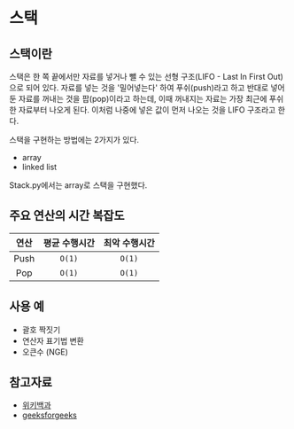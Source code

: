 # 스택

## 스택이란
스택은 한 쪽 끝에서만 자료를 넣거나 뺄 수 있는 선형 구조(LIFO - Last In First Out)으로 되어 있다. 자료를 넣는 것을 '밀어넣는다' 하여 푸쉬(push)라고 하고 반대로 넣어둔 자료를 꺼내는 것을 팝(pop)이라고 하는데, 이때 꺼내지는 자료는 가장 최근에 푸쉬한 자료부터 나오게 된다. 이처럼 나중에 넣은 값이 먼저 나오는 것을 LIFO 구조라고 한다.

스택을 구현하는 방법에는 2가지가 있다.
* array
* linked list

Stack.py에서는 array로 스택을 구현했다.

## 주요 연산의 시간 복잡도

|연산|평균 수행시간|최악 수행시간|
|:-:|:---------:|:---------:|
|Push|`O(1)`|`O(1)`|
|Pop|`O(1)`|`O(1)`|


## 사용 예
* 괄호 짝짓기
* 연산자 표기법 변환
* 오큰수 (NGE)

## 참고자료
- [위키백과](https://en.wikipedia.org/wiki/Stack_(abstract_data_type))
- [geeksforgeeks](https://www.geeksforgeeks.org/stack-data-structure)
